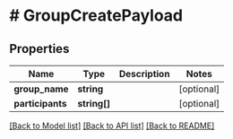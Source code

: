 # # GroupCreatePayload

## Properties

Name | Type | Description | Notes
------------ | ------------- | ------------- | -------------
**group_name** | **string** |  | [optional]
**participants** | **string[]** |  | [optional]

[[Back to Model list]](../../README.md#models) [[Back to API list]](../../README.md#endpoints) [[Back to README]](../../README.md)
